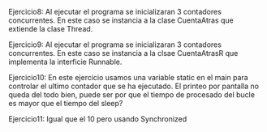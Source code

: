 Ejercicio8:
Al ejecutar el programa se inicializaran 3 contadores concurrentes. En este caso se instancia a la clase CuentaAtras que extiende la clase Thread.

Ejercicio9:
Al ejecutar el programa se inicializaran 3 contadores concurrentes. En este caso se instancia a la clsae CuentaAtrasR que implementa la interficie Runnable.

Ejercicio10:
En este ejercicio usamos una variable static en el main para controlar el ultimo contador que se ha ejecutado. El printeo por pantalla no queda del todo bien, puede ser por que el tiempo de procesado del bucle es mayor que el tiempo del sleep?

Ejercicio11:
Igual que el 10 pero usando Synchronized